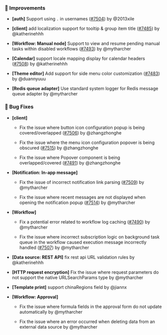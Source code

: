 ### 🚀 Improvements

- **[auth]** Support using `.` in usernames ([#7504](https://github.com/nocobase/nocobase/pull/7504)) by @2013xile

- **[client]** add localization support for tooltip & group item title ([#7485](https://github.com/nocobase/nocobase/pull/7485)) by @katherinehhh

- **[Workflow: Manual node]** Support to view and resume pending manual tasks within disabled workflows ([#7493](https://github.com/nocobase/nocobase/pull/7493)) by @mytharcher

- **[Calendar]** support locale mapping display for calendar headers ([#7508](https://github.com/nocobase/nocobase/pull/7508)) by @katherinehhh

- **[Theme editor]** Add support for side menu color customization ([#7483](https://github.com/nocobase/nocobase/pull/7483)) by @duannyuuu

- **[Redis queue adapter]** Use standard system logger for Redis message queue adapter by @mytharcher

### 🐛 Bug Fixes

- **[client]**
  - Fix the issue where button icon configuration popup is being covered/overlapped ([#7506](https://github.com/nocobase/nocobase/pull/7506)) by @zhangzhonghe

  - Fix the issue where the menu icon configuration popover is being obscured ([#7515](https://github.com/nocobase/nocobase/pull/7515)) by @zhangzhonghe

  - Fix the issue where Popover component is being overlapped/covered ([#7491](https://github.com/nocobase/nocobase/pull/7491)) by @zhangzhonghe

- **[Notification: In-app message]**
  - Fix the issue of incorrect notification link parsing ([#7509](https://github.com/nocobase/nocobase/pull/7509)) by @mytharcher

  - Fix the issue where recent messages are not displayed when opening the notification popup ([#7514](https://github.com/nocobase/nocobase/pull/7514)) by @mytharcher

- **[Workflow]**
  - Fix a potential error related to workflow log caching ([#7490](https://github.com/nocobase/nocobase/pull/7490)) by @mytharcher

  - Fix the issue where incorrect subscription logic on background task queue in the workflow caused execution message incorrectly handled ([#7507](https://github.com/nocobase/nocobase/pull/7507)) by @mytharcher

- **[Data source: REST API]** fix rest api URL validation rules by @katherinehhh

- **[HTTP request encryption]** Fix the issue where request parameters do not support the native URLSearchParams type by @mytharcher

- **[Template print]** support chinaRegions field by @jiannx

- **[Workflow: Approval]**
  - Fix the issue where formula fields in the approval form do not update automatically by @mytharcher

  - Fix the issue where an error occurred when deleting data from an external data source by @mytharcher

